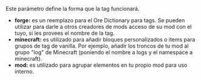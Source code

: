 Este parámetro define la forma que la tag funcionará.

* **forge:** es un reemplazo para el Ore Dictionary para tags. 
Se pueden utilizar para darle a otros creadores de mods acceso de su mod con el tuyo, si les provees el nombre de la tag.
* **minecraft:** es utilizado para añadir bloques personalizados o items para grupos de tag de vanilla.
Por ejemplo, añadir los troncos de tu mod al grupo "log" de Minecraft (poniendo el nombre a logs y el namespace a minecraft).
* **mod:** es utilizado para agrupar elementos en tu propio mod para uso interno.